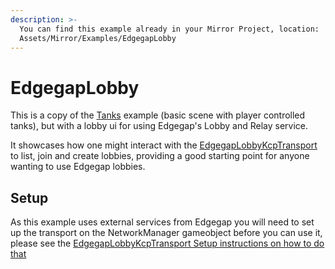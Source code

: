 ```yaml
---
description: >-
  You can find this example already in your Mirror Project, location: 
  Assets/Mirror/Examples/EdgegapLobby
---
```


# EdgegapLobby



This is a copy of the [Tanks](tanks.md) example (basic scene with player controlled tanks), but with a lobby ui for using Edgegap's Lobby and Relay service.

It showcases how one might interact with the [EdgegapLobbyKcpTransport](../transports/edgegap-transports/#edgegaplobbykcptransport) to list, join and create lobbies, providing a good starting point for anyone wanting to use Edgegap lobbies.

## Setup

As this example uses external services from Edgegap you will need to set up the transport on the NetworkManager gameobject before you can use it, please see the [EdgegapLobbyKcpTransport Setup instructions on how to do that](../transports/edgegap-transports/#setup)
